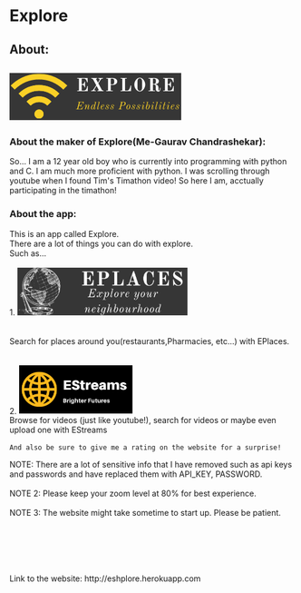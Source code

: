 <h1>Explore</h1>

<h2>About:<h2>
<img src="/static/images/icon.png" alt='Explore icon'> 
  
<h3>About the maker of Explore(Me-Gaurav Chandrashekar):</h3>
<p>So... I am a 12 year old boy who is currently into programming with python and C. I am much more proficient with python. 
I was scrolling through youtube when I found Tim's Timathon video! So here I am, acctually participating in the timathon!</p>

<h3>About the app:</h3>

  
<p>This is an app called Explore.<br>
There are a lot of things you can do with explore.<br> 
Such as...<br> 
  <br>
1. <img src="/static/images/eplaces.png" width="300px" alt="EPlaces icon"><br> 
  <br>
  <br>
Search for places around you(restaurants,Pharmacies, etc...) with EPlaces. <br>
  <br>
  <br>
2. <img src="static/images/logo.png" alt="EStreams icon" width="200px">
  <br>
Browse for videos (just like youtube!), search for videos or maybe even upload one with EStreams</p>
  
    And also be sure to give me a rating on the website for a surprise!
  
NOTE: There are a lot of sensitive info that I have removed such as api keys and passwords and have replaced them with API_KEY, PASSWORD. <br>
  <br>
NOTE 2: Please keep your zoom level at 80% for best experience. <br>
  <br>
NOTE 3: The website might take sometime to start up. Please be patient. <br>
  <p>   </p>
<br>
  <br>
  <br>
  <br>
  <br>
Link to the website:
  http://eshplore.herokuapp.com
  
  

